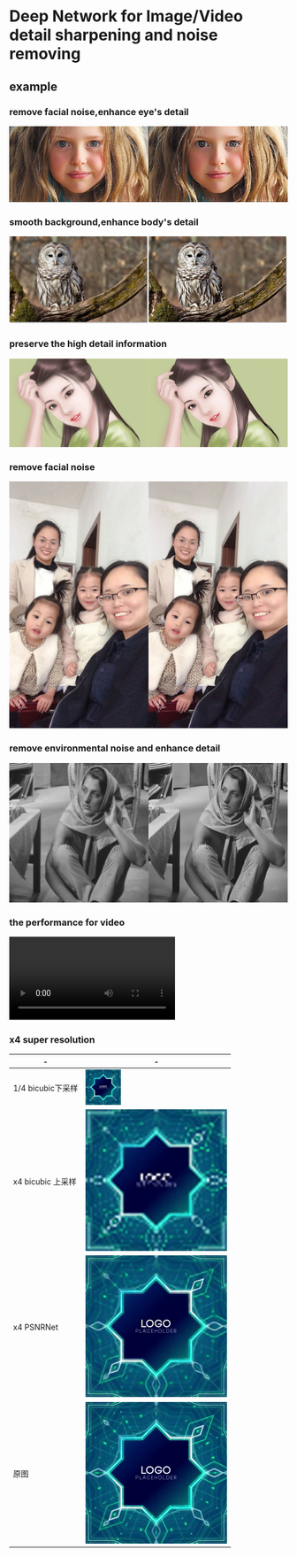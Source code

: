 # Deep Network for Image/Video detail sharpening and noise removing
## example
### remove facial noise,enhance eye's detail
![](./docs/enhance_1%20(2).jpg)
### smooth background,enhance body's detail
![](./docs/enhance_1%20(1).jpg)
### preserve the high detail information
![](./docs/enhance_1%20(3).jpg)
### remove facial noise
![](./docs/enhance_1%20(5).jpg)
### remove environmental noise and enhance detail
![](./docs/enhance_1%20(6).jpg)
### the performance for video
<!-- ![](./docs/1586347400466825-converted.mp4) -->
<video src="./docs/1586347400466825-converted.mp4"  controls preload></video>
### x4 super resolution
|-|-|
|--|--|
|1/4 bicubic下采样|![](./docs/lr.png)
|x4 bicubic 上采样|![](./docs/bicubic.png)
|x4 PSNRNet|![](./docs/sr.png)
|原图|![](./docs/hr.png)

